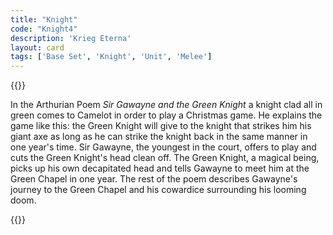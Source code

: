 ```yaml
---
title: "Knight"
code: "Knight4"
description: 'Krieg Eterna'
layout: card
tags: ['Base Set', 'Knight', 'Unit', 'Melee']
---
```

{{<card-detail-page code="Knight4" artwork="Portrait of Alof de Wignacourt and his Page by Caravaggio (1608)" book="Sir Gawayne and the Green Knight">}}
<p>
In the Arthurian Poem <i>Sir Gawayne and the Green Knight</i> a knight clad all in green comes to Camelot in order to play a Christmas game. He explains the game like this: the Green Knight will give to the knight that strikes him his giant axe as long as he can strike the knight back in the same manner in one year's time. Sir Gawayne, the youngest in the court, offers to play and cuts the Green Knight's head clean off. The Green Knight, a magical being, picks up his own decapitated head and tells Gawayne to meet him at the Green Chapel in one year.  The rest of the poem describes Gawayne's journey to the Green Chapel and his cowardice surrounding his looming doom.
</p>
{{</card-detail-page>}}